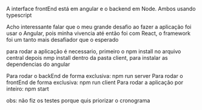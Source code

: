 A interface frontEnd está em angular e o backend em Node. Ambos usando typescript

Acho interessante falar que o meu grande desafio ao fazer a aplicação foi usar o Angular, pois minha vivencia até então foi com React, o framework foi um tanto mais desafiador que o esperado

para rodar a aplicação é necessario, primeiro o npm install no arquivo central depois nmp install dentro da pasta client, para instalar as dependencias do angular

Para rodar o backEnd de forma exclusiva: npm run server
Para rodar o frontEnd de forma exclusiva: npm run client
Para rodar a aplicação por inteiro: npm start

obs: não fiz os testes porque quis priorizar o cronograma